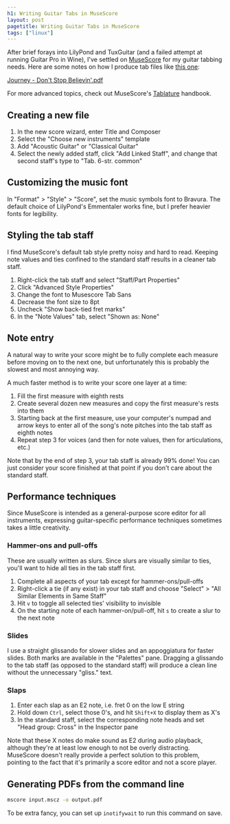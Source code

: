 ```yaml
---
h1: Writing Guitar Tabs in MuseScore
layout: post
pagetitle: Writing Guitar Tabs in MuseScore
tags: ["linux"]
---
```


After brief forays into LilyPond and TuxGuitar (and a failed attempt at running Guitar Pro in Wine), I've settled on [MuseScore](https://musescore.org/en) for my guitar tabbing needs. Here are some notes on how I produce tab files like <a href="/files/tab/Journey - Don't Stop Believin'.pdf">this one</a>:

<object style="height:500px;width:100%;" type="application/pdf" data="/files/tab/Journey - Don't Stop Believin'.pdf?#navpanes=0&scrollbar=0&statusbar=0&toolbar=0&view=FitH">
  <a href="/files/tab/Journey - Don't Stop Believin'.pdf">Journey - Don't Stop Believin'.pdf</a>
</object>

For more advanced topics, check out MuseScore's [Tablature](https://musescore.org/en/handbook/tablature) handbook.

## Creating a new file

1. In the new score wizard, enter Title and Composer
1. Select the "Choose new instruments" template
1. Add "Acoustic Guitar" or "Classical Guitar"
1. Select the newly added staff, click "Add Linked Staff", and change that second staff's type to "Tab. 6-str. common"

## Customizing the music font

In "Format" > "Style" > "Score", set the music symbols font to Bravura. The default choice of LilyPond's Emmentaler works fine, but I prefer heavier fonts for legibility.

## Styling the tab staff

I find MuseScore's default tab style pretty noisy and hard to read. Keeping note values and ties confined to the standard staff results in a cleaner tab staff.

1. Right-click the tab staff and select "Staff/Part Properties"
1. Click "Advanced Style Properties"
1. Change the font to Musescore Tab Sans
1. Decrease the font size to 8pt
1. Uncheck "Show back-tied fret marks"
1. In the "Note Values" tab, select "Shown as: None"

## Note entry

A natural way to write your score might be to fully complete each measure before moving on to the next one, but unfortunately this is probably the slowest and most annoying way.

A much faster method is to write your score one layer at a time:

1. Fill the first measure with eighth rests
1. Create several dozen new measures and copy the first measure's rests into them
1. Starting back at the first measure, use your computer's numpad and arrow keys to enter all of the song's note pitches into the tab staff as eighth notes
1. Repeat step 3 for voices (and then for note values, then for articulations, etc.)

Note that by the end of step 3, your tab staff is already 99% done! You can just consider your score finished at that point if you don't care about the standard staff.

## Performance techniques

Since MuseScore is intended as a general-purpose score editor for all instruments, expressing guitar-specific performance techniques sometimes takes a little creativity.

### Hammer-ons and pull-offs

These are usually written as slurs. Since slurs are visually similar to ties, you'll want to hide all ties in the tab staff first.

1. Complete all aspects of your tab except for hammer-ons/pull-offs
1. Right-click a tie (if any exist) in your tab staff and choose "Select" > "All Similar Elements in Same Staff"
1. Hit `v` to toggle all selected ties' visibility to invisible
1. On the starting note of each hammer-on/pull-off, hit `s` to create a slur to the next note

### Slides

I use a straight glissando for slower slides and an appoggiatura for faster slides. Both marks are available in the "Palettes" pane. Dragging a glissando to the tab staff (as opposed to the standard staff) will produce a clean line without the unnecessary "gliss." text.

### Slaps

1. Enter each slap as an E2 note, i.e. fret 0 on the low E string
1. Hold down `Ctrl`, select those 0's, and hit `Shift+X` to display them as X's
1. In the standard staff, select the corresponding note heads and set "Head group: Cross" in the Inspector pane

Note that these X notes do make sound as E2 during audio playback, although they're at least low enough to not be overly distracting. MuseScore doesn't really provide a perfect solution to this problem, pointing to the fact that it's primarily a score editor and not a score player.

## Generating PDFs from the command line

```bash
mscore input.mscz -o output.pdf
```

To be extra fancy, you can set up `inotifywait` to run this command on save.
